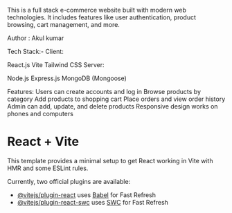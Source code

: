 
This is a full stack e-commerce website built with modern web technologies. It includes features like user authentication, product browsing, cart management, and more.

Author : Akul kumar

Tech Stack:- Client:

React.js Vite Tailwind CSS Server:

Node.js Express.js MongoDB (Mongoose)

Features:
Users can create accounts and log in
Browse products by category
Add products to shopping cart
Place orders and view order history
Admin can add, update, and delete products
Responsive design works on phones and computers

# React + Vite

This template provides a minimal setup to get React working in Vite with HMR and some ESLint rules.

Currently, two official plugins are available:

- [@vitejs/plugin-react](https://github.com/vitejs/vite-plugin-react/blob/main/packages/plugin-react/README.md) uses [Babel](https://babeljs.io/) for Fast Refresh
- [@vitejs/plugin-react-swc](https://github.com/vitejs/vite-plugin-react-swc) uses [SWC](https://swc.rs/) for Fast Refresh
